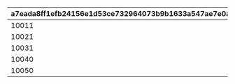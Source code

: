 |a7eada8ff1efb24156e1d53ce732964073b9b1633a547ae7e0a99f1aca416444|8f457bedb7c770bfad8fa722f555598d2aac9e7caf863aefa6ea65db6c4cc6e4|1e6096ba6a274567d0bd65e37ed68fefbd828d8f89c6eb05b26db63fee674f6c|35d4c192fc9897704d91cd5b6f6e74e7a8eded6943f71fee89947f1b86527edc|caaa3d3f8cb4efe5516526b6a0640405541caa4ff7a45cb648c024c09756a552|e45aae6a52eee44e2df55bc4071a7722eb1f39714776f9760888baeac202fffc|4e3998195343807c5d7e884f25e2ddc49ce4bf20ced881f6b692dd85319223ee|38f240f362a9c2ed09088a3954ca9db6ecda778740f0ad2031eb1288bbba1d50|a25c221669ba6bf4cfbac0029ec7743237400b39a973c54840fcb86741b653b5|e11dfcfeadef0f8ea44f91f4b717880f2f60fa7ae4b6156f279cc4516afe0db0|4a412be3873b53430a701016a2228e9a8d1c019ce41666391a8dbd613afe05bd|e8de06a5c8b35e84665287c07daa51c13d91292e7d2ca2ad36d0b5b07852aeb9|
| --- | --- | --- | --- | --- | --- | --- | --- | --- | --- | --- | --- |
|10011|1|94002|804100101|1001|50003|0|1|23001|22003|0|20003|
|10021|1|94002|804100201|1002|50003|1|4|23001|22003|1|91002|
|10031|1|94002|804100301|1003|50003|1|7|23001|22003|4|91002|
|10040|0|94002|0|1004|50003|1|10|23001|22003|7|91002|
|10050|0|91002|0|1005|21953|0|11|25021|140001|10|4104402|
